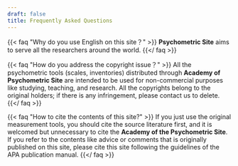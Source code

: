 ```yaml
---
draft: false
title: Frequently Asked Questions
---
```

{{< faq "Why do you use English on this site？" >}}
**Psychometric Site** aims to serve all the researchers around the world.
{{</ faq >}}

{{< faq "How do you address the copyright issue？" >}}
All the psychometric tools (scales, inventories) distributed through **Academy of Psychometric Site** are intended to be used for non-commercial purposes like studying, teaching, and research. All the copyrights belong to the original holders; if there is any infringement, please contact us to delete.
{{</ faq >}}

{{< faq "How to cite the contents of this site?" >}}
If you just use the original measurement tools, you should cite the source literature first, and it is welcomed but unnecessary to cite the **Academy of the Psychometric Site**. If you refer to the contents like advice or comments that is originally published on this site, please cite this site following the guidelines of the APA publication manual.
{{</ faq >}}